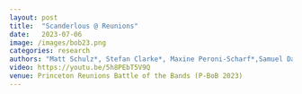 ```yaml
---
layout: post
title:  "Scanderlous @ Reunions"
date:   2023-07-06
image: /images/bob23.png
categories: research    
authors: "Matt Schulz*, Stefan Clarke*, Maxine Peroni-Scharf*,Samuel Day-Weiss*, Alexander Raistrick* (* denotes equal contribution)"
video: https://youtu.be/5h8PEbT5V9Q
venue: Princeton Reunions Battle of the Bands (P-BoB 2023)
---
```

